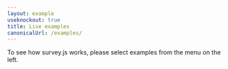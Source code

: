 ```yaml
---
layout: example
useknockout: true
title: Live examples
canonicalUrl: /examples/
---
```


To see how survey.js works, please select examples from the menu on the left.
